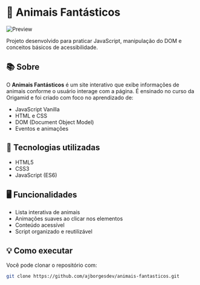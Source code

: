 # 🐾 Animais Fantásticos

![Preview](G:/animais-fantasticos/preview/imagem-readme.jpg)

Projeto desenvolvido para praticar JavaScript, manipulação do DOM e conceitos básicos de acessibilidade.

## 📚 Sobre

O **Animais Fantásticos** é um site interativo que exibe informações de animais conforme o usuário interage com a página. É ensinado no curso da Origamid e foi criado com foco no aprendizado de:

- JavaScript Vanilla
- HTML e CSS
- DOM (Document Object Model)
- Eventos e animações

## 🚀 Tecnologias utilizadas

- HTML5
- CSS3
- JavaScript (ES6)

## 🖥️ Funcionalidades

- Lista interativa de animais
- Animações suaves ao clicar nos elementos
- Conteúdo acessível
- Script organizado e reutilizável

## 💡 Como executar

Você pode clonar o repositório com:

```bash
git clone https://github.com/ajborgesdev/animais-fantasticos.git
